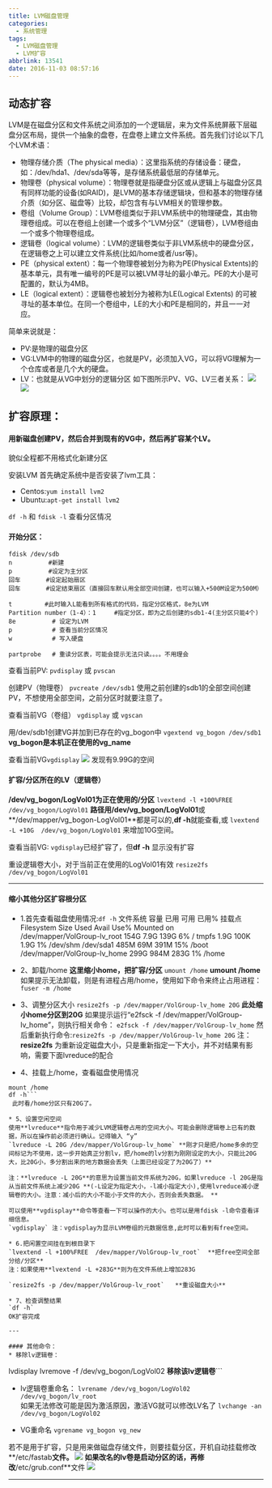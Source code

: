 ```yaml
---
title: LVM磁盘管理
categories:
  - 系统管理
tags:
  - LVM磁盘管理
  - LVM扩容
abbrlink: 13541
date: 2016-11-03 08:57:16
---
```


## 动态扩容
LVM是在磁盘分区和文件系统之间添加的一个逻辑层，来为文件系统屏蔽下层磁盘分区布局，提供一个抽象的盘卷，在盘卷上建立文件系统。首先我们讨论以下几个LVM术语：

* 物理存储介质（The physical media）：这里指系统的存储设备：硬盘，如：/dev/hda1、/dev/sda等等，是存储系统最低层的存储单元。
* 物理卷（physical volume）：物理卷就是指硬盘分区或从逻辑上与磁盘分区具有同样功能的设备(如RAID)，是LVM的基本存储逻辑块，但和基本的物理存储介质（如分区、磁盘等）比较，却包含有与LVM相关的管理参数。
* 卷组（Volume Group）：LVM卷组类似于非LVM系统中的物理硬盘，其由物理卷组成。可以在卷组上创建一个或多个“LVM分区”（逻辑卷），LVM卷组由一个或多个物理卷组成。
* 逻辑卷（logical volume）：LVM的逻辑卷类似于非LVM系统中的硬盘分区，在逻辑卷之上可以建立文件系统(比如/home或者/usr等)。
* PE（physical extent）：每一个物理卷被划分为称为PE(Physical Extents)的基本单元，具有唯一编号的PE是可以被LVM寻址的最小单元。PE的大小是可配置的，默认为4MB。
* LE（logical extent）：逻辑卷也被划分为被称为LE(Logical Extents) 的可被寻址的基本单位。在同一个卷组中，LE的大小和PE是相同的，并且一一对应。

简单来说就是：

* PV:是物理的磁盘分区
* VG:LVM中的物理的磁盘分区，也就是PV，必须加入VG，可以将VG理解为一个仓库或者是几个大的硬盘。
* LV：也就是从VG中划分的逻辑分区
如下图所示PV、VG、LV三者关系：
![](http://ofyfogrgx.bkt.clouddn.com/LVM%E7%A3%81%E7%9B%98%E7%AE%A1%E7%90%86001.png)
![](http://ofyfogrgx.bkt.clouddn.com/LVM%E7%A3%81%E7%9B%98%E7%AE%A1%E7%90%86002.png)


## 扩容原理：
#### 用新磁盘创建PV，然后合并到现有的VG中，然后再扩容某个LV。
貌似全程都不用格式化新建分区

安装LVM
首先确定系统中是否安装了lvm工具：

* Centos:`yum install lvm2`              
* Ubuntu:`apt-get install lvm2`

`df -h` 和 `fdisk -l`  查看分区情况
#### 开始分区：
```
fdisk /dev/sdb
n          #新建
p          #设定为主分区
回车       #设定起始扇区
回车       #设定结束扇区（直接回车默认用全部空间创建，也可以输入+500M设定为500M）

t         #此时输入L能看到所有格式的代码，指定分区格式，8e为LVM
Partition number（1-4）：1     #指定分区，即为之后创建的sdb1-4(主分区只能4个)
8e          # 设定为LVM
p           # 查看当前分区情况
w           # 写入硬盘

partprobe   # 重读分区表，可能会提示无法只读。。。。不用理会
```
查看当前PV:
`pvdisplay` 或 `pvscan`

创建PV（物理卷）
`pvcreate /dev/sdb1`  使用之前创建的sdb1的全部空间创建PV，不想使用全部空间，之前分区时就要注意了。

查看当前VG（卷组）
`vgdisplay` 或 `vgscan`

用/dev/sdb1创建VG并加到已存在的vg_bogon中
`vgextend vg_bogon /dev/sdb1`  **vg_bogon是本机正在使用的vg_name**

查看当前VG`vgdisplay`
![](http://ofyfogrgx.bkt.clouddn.com/LVM%E7%A3%81%E7%9B%98%E7%AE%A1%E7%90%86003.png)
发现有9.99G的空间

#### 扩容/分区所在的LV（逻辑卷）
**/dev/vg_bogon/LogVol01为正在使用的/分区**
`lvextend -l +100%FREE /dev/vg_bogon/LogVol01`   **路径用/dev/vg_bogon/LogVol01**或**/dev/mapper/vg_bogon-LogVol01**都是可以的,**df -h**就能查看,或 `lvextend -L +10G  /dev/vg_bogon/LogVol01`   来增加10G空间。

查看当前VG:
`vgdisplay`已经扩容了，但**df -h** 显示没有扩容

重设逻辑卷大小，对于当前正在使用的LogVol01有效
`resize2fs /dev/vg_bogon/LogVol01`

---

#### 缩小其他分区扩容根分区
* 1.首先查看磁盘使用情况:`df -h`
文件系统 容量  已用 可用  已用% 挂载点
Filesystem              Size  Used Avail Use% Mounted on  
/dev/mapper/VolGroup-lv_root 154G  7.9G  139G   6% /
tmpfs                  1.9G  100K  1.9G   1% /dev/shm
/dev/sda1              485M   69M  391M  15% /boot
/dev/mapper/VolGroup-lv_home 299G  984M  283G   1% /home

* 2、卸载/home **这里缩小home，把扩容/分区**
`umount /home`
**umount /home** 如果提示无法卸载，则是有进程占用/home，使用如下命令来终止占用进程：`fuser -m /home`

* 3、调整分区大小
`resize2fs -p /dev/mapper/VolGroup-lv_home 20G`  **此处缩小home分区到20G**
如果提示运行“e2fsck -f /dev/mapper/VolGroup-lv_home”，则执行相关命令： 
`e2fsck -f /dev/mapper/VolGroup-lv_home` 
然后重新执行命令:`resize2fs -p /dev/mapper/VolGroup-lv_home 20G`
注：**resize2fs** 为重新设定磁盘大小，只是重新指定一下大小，并不对结果有影响，需要下面lvreduce的配合
* 4、挂载上/home，查看磁盘使用情况
```
mount /home
df -h```
 此时看/home分区只有20G了。

* 5、设置空闲空间
使用**lvreduce**指令用于减少LVM逻辑卷占用的空间大小。可能会删除逻辑卷上已有的数据，所以在操作前必须进行确认。记得输入 “y”
`lvreduce -L 20G /dev/mapper/VolGroup-lv_home` **刚才只是把/home多余的空间标记为不使用，这一步开始真正分割lv，把/home的lv分割为刚刚设定的大小，只能比20G大，比20G小，多分割出来的地方数据会丢失（上面已经设定了为20G了）**

注：**lvreduce -L 20G**的意思为设置当前文件系统为20G，如果lvreduce -l 20G是指从当前文件系统上减少20G **(-L设定为指定大小，-l减小指定大小),使用lvreduce减小逻辑卷的大小。注意：减小后的大小不能小于文件的大小，否则会丢失数据。 **
 
可以使用**vgdisplay**命令等查看一下可以操作的大小。也可以是用fdisk -l命令查看详细信息。
`vgdisplay` 注：vgdisplay为显示LVM卷组的元数据信息,此时可以看到有free空间。

* 6.把闲置空间挂在到根目录下
`lvextend -l +100%FREE  /dev/mapper/VolGroup-lv_root`  **把free空间全部分给/分区**
注：如果使用**lvextend -L +283G**则为在文件系统上增加283G

`resize2fs -p /dev/mapper/VolGroup-lv_root`   **重设磁盘大小**

* 7、检查调整结果
`df -h`
OK扩容完成

---

#### 其他命令：
* 移除lv逻辑卷：
```
lvdisplay
lvremove -f /dev/vg_bogon/LogVol02  **移除该lv逻辑卷**```

* lv逻辑卷重命名：
`lvrename /dev/vg_bogon/LogVol02 /dev/vg_bogon/lv_root  `  
如果无法修改可能是因为激活原因，激活VG就可以修改LV名了
`lvchange -an /dev/vg_bogon/LogVol02`

* VG重命名
`vgrename vg_bogon vg_new `


若不是用于扩容，只是用来做磁盘存储文件，则要挂载分区，开机自动挂载修改**/etc/fastab**文件。
![](http://ofyfogrgx.bkt.clouddn.com/LVM%E7%A3%81%E7%9B%98%E7%AE%A1%E7%90%86004.png)
如果改名的lv卷是启动分区的话，再修改**/etc/grub.conf**文件
![](http://ofyfogrgx.bkt.clouddn.com/LVM%E7%A3%81%E7%9B%98%E7%AE%A1%E7%90%86005.png)
   


---
